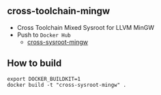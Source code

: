 cross-toolchain-mingw
------

* Cross Toolchain Mixed Sysroot for LLVM MinGW
* Push to `Docker Hub`
  - [cross-sysroot-mingw](https://hub.docker.com/r/valord577/cross-sysroot-mingw/tags)

How to build 
------

```shell
export DOCKER_BUILDKIT=1
docker build -t "cross-sysroot-mingw" .
```
